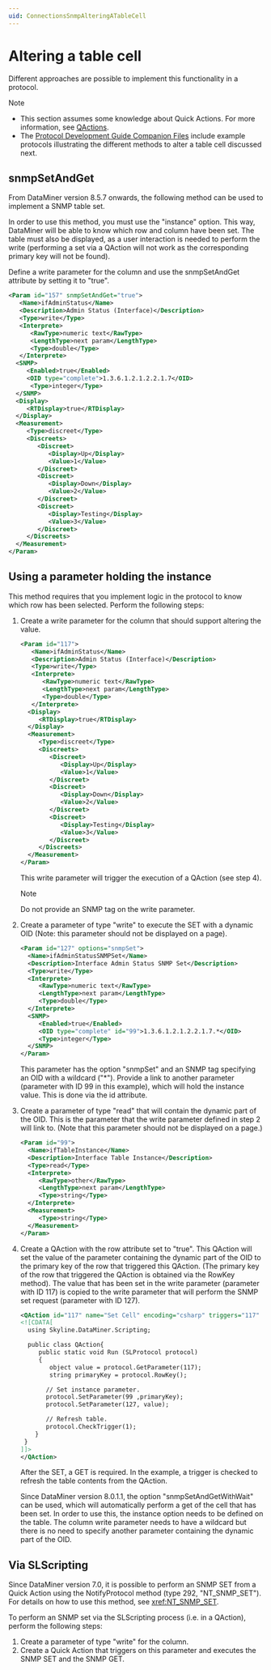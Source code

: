 ```yaml
---
uid: ConnectionsSnmpAlteringATableCell
---
```


# Altering a table cell

Different approaches are possible to implement this functionality in a protocol.

> [!NOTE]
>
> - This section assumes some knowledge about Quick Actions. For more information, see [QActions](xref:LogicQActions).
> - The [Protocol Development Guide Companion Files](https://community.dataminer.services/documentation/protocol-development-guide-companion-files/) include example protocols illustrating the different methods to alter a table cell discussed next.

## snmpSetAndGet

From DataMiner version 8.5.7 onwards, the following method can be used to implement a SNMP table set.

In order to use this method, you must use the "instance" option. This way, DataMiner will be able to know which row and column have been set. The table must also be displayed, as a user interaction is needed to perform the write (performing a set via a QAction will not work as the corresponding primary key will not be found).

Define a write parameter for the column and use the snmpSetAndGet attribute by setting it to "true".

```xml
<Param id="157" snmpSetAndGet="true">
   <Name>ifAdminStatus</Name>
   <Description>Admin Status (Interface)</Description>
   <Type>write</Type>
   <Interprete>
      <RawType>numeric text</RawType>
      <LengthType>next param</LengthType>
      <Type>double</Type>
   </Interprete>
  <SNMP>
     <Enabled>true</Enabled>
     <OID type="complete">1.3.6.1.2.1.2.2.1.7</OID>
      <Type>integer</Type>
  </SNMP>
  <Display>
     <RTDisplay>true</RTDisplay>
  </Display>
  <Measurement>
     <Type>discreet</Type>
     <Discreets>
        <Discreet>
           <Display>Up</Display>
           <Value>1</Value>
        </Discreet>
        <Discreet>
           <Display>Down</Display>
           <Value>2</Value>
        </Discreet>
        <Discreet>
           <Display>Testing</Display>
           <Value>3</Value>
        </Discreet>
     </Discreets>
  </Measurement>
</Param>
```

## Using a parameter holding the instance

This method requires that you implement logic in the protocol to know which row has been selected. Perform the following steps:

1. Create a write parameter for the column that should support altering the value.

    ```xml
    <Param id="117">
       <Name>ifAdminStatus</Name>
       <Description>Admin Status (Interface)</Description>
       <Type>write</Type>
       <Interprete>
          <RawType>numeric text</RawType>
          <LengthType>next param</LengthType>
          <Type>double</Type>
       </Interprete>
      <Display>
         <RTDisplay>true</RTDisplay>
      </Display>
      <Measurement>
         <Type>discreet</Type>
         <Discreets>
            <Discreet>
               <Display>Up</Display>
               <Value>1</Value>
            </Discreet>
            <Discreet>
               <Display>Down</Display>
               <Value>2</Value>
            </Discreet>
            <Discreet>
               <Display>Testing</Display>
               <Value>3</Value>
            </Discreet>
         </Discreets>
      </Measurement>
    </Param>
    ```

    This write parameter will trigger the execution of a QAction (see step 4).

    > [!NOTE]
    > Do not provide an SNMP tag on the write parameter.

1. Create a parameter of type "write" to execute the SET with a dynamic OID (Note: this parameter should not be displayed on a page).

     ```xml
    <Param id="127" options="snmpSet">
       <Name>ifAdminStatusSNMPSet</Name>
       <Description>Interface Admin Status SNMP Set</Description>
       <Type>write</Type>
       <Interprete>
          <RawType>numeric text</RawType>
          <LengthType>next param</LengthType>
          <Type>double</Type>
       </Interprete>
       <SNMP>
          <Enabled>true</Enabled>
          <OID type="complete" id="99">1.3.6.1.2.1.2.2.1.7.*</OID>
          <Type>integer</Type>
       </SNMP>
    </Param>
    ```

    This parameter has the option "snmpSet" and an SNMP tag specifying an OID with a wildcard ("*"). Provide a link to another parameter (parameter with ID 99 in this example), which will hold the instance value. This is done via the id attribute.

1. Create a parameter of type "read" that will contain the dynamic part of the OID. This is the parameter that the write parameter defined in step 2 will link to. (Note that this parameter should not be displayed on a page.)

     ```xml
    <Param id="99">
       <Name>ifTableInstance</Name>
       <Description>Interface Table Instance</Description>
       <Type>read</Type>
       <Interprete>
          <RawType>other</RawType>
          <LengthType>next param</LengthType>
          <Type>string</Type>
       </Interprete>
       <Measurement>
          <Type>string</Type>
       </Measurement>
    </Param>
    ```

1. Create a QAction with the row attribute set to "true". This QAction will set the value of the parameter containing the dynamic part of the OID to the primary key of the row that triggered this QAction. (The primary key of the row that triggered the QAction is obtained via the RowKey method). The value that has been set in the write parameter (parameter with ID 117) is copied to the write parameter that will perform the SNMP set request (parameter with ID 127).

     ```xml
    <QAction id="117" name="Set Cell" encoding="csharp" triggers="117" row="true">
    <![CDATA[
       using Skyline.DataMiner.Scripting;
    
       public class QAction{
          public static void Run (SLProtocol protocol)
          {
             object value = protocol.GetParameter(117);
             string primaryKey = protocol.RowKey();
    
            // Set instance parameter.
            protocol.SetParameter(99 ,primaryKey);
            protocol.SetParameter(127, value);
    
            // Refresh table.
            protocol.CheckTrigger(1);
         }
      }
    ]]>
    </QAction>
    ```

    After the SET, a GET is required. In the example, a trigger is checked to refresh the table contents from the QAction.

    Since DataMiner version 8.0.1.1, the option "snmpSetAndGetWithWait" can be used, which will automatically perform a get of the cell that has been set. In order to use this, the instance option needs to be defined on the table. The column write parameter needs to have a wildcard but there is no need to specify another parameter containing the dynamic part of the OID.

## Via SLScripting

Since DataMiner version 7.0, it is possible to perform an SNMP SET from a Quick Action using the NotifyProtocol method (type 292, "NT_SNMP_SET"). For details on how to use this method, see <xref:NT_SNMP_SET>.

To perform an SNMP set via the SLScripting process (i.e. in a QAction), perform the following steps:

1. Create a parameter of type "write" for the column.
1. Create a Quick Action that triggers on this parameter and executes the SNMP SET and the SNMP GET.
